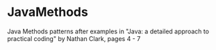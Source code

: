 # JavaMethods
Java Methods patterns after examples in "Java: a detailed approach to practical coding" by Nathan Clark, pages 4 - 7
